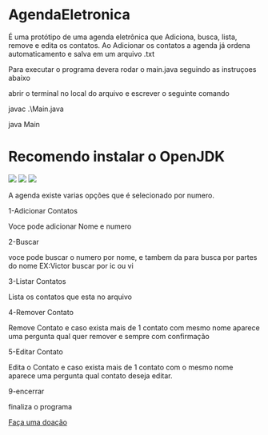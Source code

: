 # AgendaEletronica
É uma protótipo de uma agenda eletrônica que Adiciona, busca, lista, remove e edita os contatos. Ao Adicionar os contatos a agenda já ordena automaticamento e salva em um arquivo .txt

<p>Para executar o programa devera rodar o main.java seguindo as instruçoes abaixo</p>
<p>abrir o terminal no local do arquivo e escrever o seguinte comando </p>
<p>javac .\Main.java</p>
<p>java Main</p>

# Recomendo instalar o OpenJDK

<img style="-webkit-user-select: none;margin: auto;" src="https://www.plantuml.com/plantuml/img/SoWkIImgAStDuGejBaqioinNqDMrKz1mJCbCpipFIopIH1LFAYrEJaGJ2qhDpIzBHHFCoGGQZ2QMcf9P0ZBH8JKl1MGZ0000">

<img style="-webkit-user-select: none;margin: auto;" src="https://www.plantuml.com/plantuml/img/RKzB2i8m4DtFAOQk5AdW3IfrgMvwWi4EOI0VcAJTIEzkOh8GwUvzcFVU336HfiLPW2J9CewMOkI8VKLu4p9A3W1UNpwga5uD-vdm3OYdAQbuWuRJCpW-7F-qnR66h6u03nBVNSw-mxx72kwiE_94TgKzuwUypSa1PKNkN8FCs2PipMr1bPGuW24VbtS_">

<img style="-webkit-user-select: none;margin: auto;" src="https://www.plantuml.com/plantuml/img/JKvB2i8m4DtFAORiUm4NKb4KGK4eNSkp3YMGD3X916_lY4JSFEPzcJuNQAan41LVWh0xmo_SyI2FAiialFEO5T4HOIf9USmLwXFTKbtkq1UxlQPu_TGS8_DXF1AH8NThtgg7RcQn9A_u0iM_r58dqURQsTG1uOcVyMMst5lJ_dq3">

A agenda existe varias opções que é selecionado por numero.

1-Adicionar Contatos
<p>Voce pode adicionar Nome e numero </p>

2-Buscar 
<p>voce pode buscar o numero por nome, e tambem da para busca por partes do nome EX:Victor buscar por ic ou vi </p>

3-Listar Contatos
<p>Lista os contatos que esta no arquivo</p>

4-Remover Contato
<p>Remove Contato e caso exista mais de 1 contato com mesmo nome aparece uma pergunta qual quer remover e sempre com confirmação </p>

5-Editar Contato 
<p>Edita o Contato e caso exista mais de 1 contato com o mesmo nome aparece uma pergunta qual contato deseja editar.</p>

9-encerrar
<p>finaliza o programa</p>

<a mp-mode="dftl" href="https://www.mercadopago.com.br/checkout/v1/redirect?pref_id=151493696-a25e6f53-64aa-4afe-afaf-69415736d592" name="MP-payButton" class='blue-ar-l-rn-none'>Faça uma doação</a>


